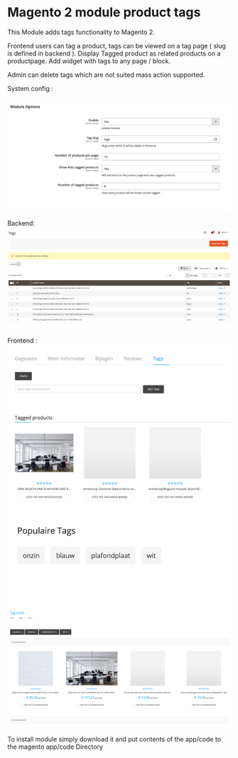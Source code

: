 # Magento 2 module product tags

This Module adds tags functionality to Magento 2.

Frontend users can tag a product, tags can be viewed on a tag page ( slug is defined in backend ). Display Tagged product as related products on a productpage. Add widget with tags to any page / block.

Admin can delete tags which are not suited mass action supported.

System config :

![Screenshot](system.png)

Backend: 
![Screenshot](backend_grid.png)

Frontend : 
![Screenshot](product_page.png)
![Screenshot](widget.png)
![Screenshot](tag_page.png)

To install module simply download it and put contents of the app/code to the magento app/code Directory
